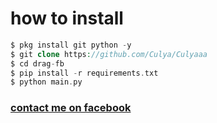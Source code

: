 # how to install
```php
$ pkg install git python -y
$ git clone https://github.com/Culya/Culyaaa
$ cd drag-fb
$ pip install -r requirements.txt
$ python main.py
```
<h3><a href="https://m.facebook.com/profile.php?id=100068019551652">contact me on facebook</a></h3><br><br>


